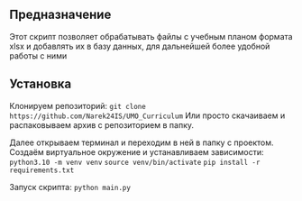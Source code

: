 ## Предназначение

Этот скрипт позволяет обрабатывать файлы с учебным
планом формата xlsx и добавлять их в базу данных,
для дальнейшей более удобной работы с ними

## Установка
Клонируем репозиторий:
`git clone https://github.com/Narek24IS/UMO_Curriculum`
Или просто скачаиваем и распаковываем архив с репозиторием в папку.

Далее открываем терминал и переходим в ней в папку с проектом.
Создаём виртуальное окружение и устанавливаем зависимости:
`python3.10 -m venv venv`
`source venv/bin/activate`
`pip install -r requirements.txt`

Запуск скрипта: `python main.py`
